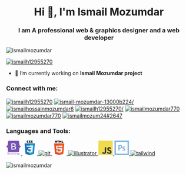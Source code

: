 <h1 align="center">Hi 👋, I'm Ismail Mozumdar</h1>
<h3 align="center">I am A professional web & graphics designer and a web developer</h3>

<p align="left"> <img src="https://komarev.com/ghpvc/?username=ismailmozumdar&label=Profile%20views&color=0e75b6&style=flat" alt="ismailmozumdar" /> </p>

<p align="left"> <a href="https://twitter.com/ismailh12955270" target="blank"><img src="https://img.shields.io/twitter/follow/ismailh12955270?logo=twitter&style=for-the-badge" alt="ismailh12955270" /></a> </p>

- 🔭 I’m currently working on **Ismail Mozumdar project**

<h3 align="left">Connect with me:</h3>
<p align="left">
<a href="https://twitter.com/ismailh12955270" target="blank"><img align="center" src="https://raw.githubusercontent.com/rahuldkjain/github-profile-readme-generator/master/src/images/icons/Social/twitter.svg" alt="ismailh12955270" height="30" width="40" /></a>
<a href="https://linkedin.com/in/ismail-mozumdar-13000b224/" target="blank"><img align="center" src="https://raw.githubusercontent.com/rahuldkjain/github-profile-readme-generator/master/src/images/icons/Social/linked-in-alt.svg" alt="ismail-mozumdar-13000b224/" height="30" width="40" /></a>
<a href="https://fb.com/ismailhossainmozumdar6" target="blank"><img align="center" src="https://raw.githubusercontent.com/rahuldkjain/github-profile-readme-generator/master/src/images/icons/Social/facebook.svg" alt="ismailhossainmozumdar6" height="30" width="40" /></a>
<a href="https://instagram.com/ismailh12955270/" target="blank"><img align="center" src="https://raw.githubusercontent.com/rahuldkjain/github-profile-readme-generator/master/src/images/icons/Social/instagram.svg" alt="ismailh12955270/" height="30" width="40" /></a>
<a href="https://dribbble.com/ismailmozumdar770" target="blank"><img align="center" src="https://raw.githubusercontent.com/rahuldkjain/github-profile-readme-generator/master/src/images/icons/Social/dribbble.svg" alt="ismailmozumdar770" height="30" width="40" /></a>
<a href="https://www.behance.net/ismailmozumdar770" target="blank"><img align="center" src="https://raw.githubusercontent.com/rahuldkjain/github-profile-readme-generator/master/src/images/icons/Social/behance.svg" alt="ismailmozumdar770" height="30" width="40" /></a>
<a href="https://discord.gg/ismailmozum24#2647" target="blank"><img align="center" src="https://raw.githubusercontent.com/rahuldkjain/github-profile-readme-generator/master/src/images/icons/Social/discord.svg" alt="ismailmozum24#2647" height="30" width="40" /></a>
</p>

<h3 align="left">Languages and Tools:</h3>
<p align="left"> <a href="https://getbootstrap.com" target="_blank" rel="noreferrer"> <img src="https://raw.githubusercontent.com/devicons/devicon/master/icons/bootstrap/bootstrap-plain-wordmark.svg" alt="bootstrap" width="40" height="40"/> </a> <a href="https://www.w3schools.com/css/" target="_blank" rel="noreferrer"> <img src="https://raw.githubusercontent.com/devicons/devicon/master/icons/css3/css3-original-wordmark.svg" alt="css3" width="40" height="40"/> </a> <a href="https://git-scm.com/" target="_blank" rel="noreferrer"> <img src="https://www.vectorlogo.zone/logos/git-scm/git-scm-icon.svg" alt="git" width="40" height="40"/> </a> <a href="https://www.w3.org/html/" target="_blank" rel="noreferrer"> <img src="https://raw.githubusercontent.com/devicons/devicon/master/icons/html5/html5-original-wordmark.svg" alt="html5" width="40" height="40"/> </a> <a href="https://www.adobe.com/in/products/illustrator.html" target="_blank" rel="noreferrer"> <img src="https://www.vectorlogo.zone/logos/adobe_illustrator/adobe_illustrator-icon.svg" alt="illustrator" width="40" height="40"/> </a> <a href="https://developer.mozilla.org/en-US/docs/Web/JavaScript" target="_blank" rel="noreferrer"> <img src="https://raw.githubusercontent.com/devicons/devicon/master/icons/javascript/javascript-original.svg" alt="javascript" width="40" height="40"/> </a> <a href="https://www.photoshop.com/en" target="_blank" rel="noreferrer"> <img src="https://raw.githubusercontent.com/devicons/devicon/master/icons/photoshop/photoshop-line.svg" alt="photoshop" width="40" height="40"/> </a> <a href="https://tailwindcss.com/" target="_blank" rel="noreferrer"> <img src="https://www.vectorlogo.zone/logos/tailwindcss/tailwindcss-icon.svg" alt="tailwind" width="40" height="40"/> </a> </p>

<p><img align="center" src="https://github-readme-stats.vercel.app/api/top-langs?username=ismailmozumdar&show_icons=true&locale=en&layout=compact" alt="ismailmozumdar" /></p>
